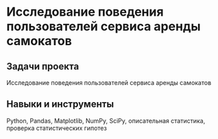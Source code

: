 # Исследование поведения пользователей сервиса аренды самокатов




## Задачи проекта

Исследование поведения пользователей сервиса аренды самокатов

## Навыки и инструменты

Python, Pandas, Matplotlib, NumPy, SciPy, описательная статистика, проверка статистических гипотез